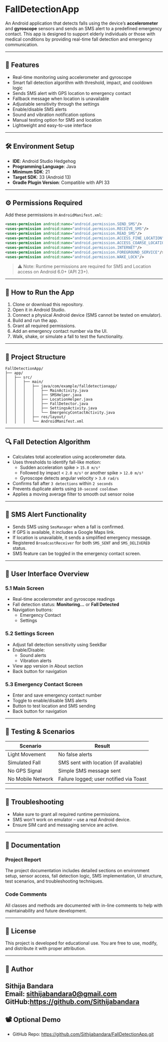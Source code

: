 
# FallDetectionApp

An Android application that detects falls using the device’s **accelerometer** and **gyroscope** sensors and sends an SMS alert to a predefined emergency contact. This app is designed to support elderly individuals or those with medical conditions by providing real-time fall detection and emergency communication.

---

## 📱 Features

- Real-time monitoring using accelerometer and gyroscope
- Smart fall detection algorithm with threshold, impact, and cooldown logic
- Sends SMS alert with GPS location to emergency contact
- Fallback message when location is unavailable
- Adjustable sensitivity through the settings
- Enable/disable SMS alerts
- Sound and vibration notification options
- Manual testing option for SMS and location
- Lightweight and easy-to-use interface

---

## 🛠️ Environment Setup

- **IDE**: Android Studio Hedgehog 
- **Programming Language**: Java
- **Minimum SDK**: 21
- **Target SDK**: 33 (Android 13)
- **Gradle Plugin Version**: Compatible with API 33

---

## ⚙️ Permissions Required

Add these permissions in `AndroidManifest.xml`:

```xml
<uses-permission android:name="android.permission.SEND_SMS"/>
<uses-permission android:name="android.permission.RECEIVE_SMS"/>
<uses-permission android:name="android.permission.READ_SMS"/>
<uses-permission android:name="android.permission.ACCESS_FINE_LOCATION"/>
<uses-permission android:name="android.permission.ACCESS_COARSE_LOCATION"/>
<uses-permission android:name="android.permission.INTERNET"/>
<uses-permission android:name="android.permission.FOREGROUND_SERVICE"/>
<uses-permission android:name="android.permission.WAKE_LOCK"/>
```

> ⚠️ Note: Runtime permissions are required for SMS and Location access on Android 6.0+ (API 23+).

---

## 🚀 How to Run the App

1. Clone or download this repository.
2. Open it in Android Studio.
3. Connect a physical Android device (SMS cannot be tested on emulator).
4. Build and run the app.
5. Grant all required permissions.
6. Add an emergency contact number via the UI.
7. Walk, shake, or simulate a fall to test the functionality.

---

## 📂 Project Structure

```
FallDetectionApp/
├── app/
│   ├── src/
│   │   ├── main/
│   │   │   ├── java/com/example/falldetectionapp/
│   │   │   │   ├── MainActivity.java
│   │   │   │   ├── SMSHelper.java
│   │   │   │   ├── LocationHelper.java
│   │   │   │   ├── FallDetector.java
│   │   │   │   ├── SettingsActivity.java
│   │   │   │   └── EmergencyContactActivity.java
│   │   │   ├── res/layout/
│   │   │   └── AndroidManifest.xml
```

---

## 🔍 Fall Detection Algorithm

- Calculates total acceleration using accelerometer data.
- Uses thresholds to identify fall-like motion:
  - Sudden acceleration spike > `15.0 m/s²`
  - Followed by impact < `2.0 m/s²` or another spike > `12.0 m/s²`
  - Gyroscope detects angular velocity > `3.0 rad/s`
- Confirms fall after `3 detections` within `2 seconds`
- Prevents duplicate alerts using `10-second cooldown`
- Applies a moving average filter to smooth out sensor noise

---

## 📡 SMS Alert Functionality

- Sends SMS using `SmsManager` when a fall is confirmed.
- If GPS is available, it includes a Google Maps link.
- If location is unavailable, it sends a simplified emergency message.
- Registered `BroadcastReceiver` for both `SMS_SENT` and `SMS_DELIVERED` status.
- SMS feature can be toggled in the emergency contact screen.

---

## 🎨 User Interface Overview

### 5.1 Main Screen
- Real-time accelerometer and gyroscope readings
- Fall detection status: **Monitoring...** or **Fall Detected**
- Navigation buttons:
  - Emergency Contact
  - Settings

### 5.2 Settings Screen
- Adjust fall detection sensitivity using SeekBar
- Enable/Disable:
  - Sound alerts
  - Vibration alerts
- View app version in About section
- Back button for navigation

### 5.3 Emergency Contact Screen
- Enter and save emergency contact number
- Toggle to enable/disable SMS alerts
- Button to test location and SMS sending
- Back button for navigation

---

## 🧪 Testing & Scenarios

| Scenario               | Result                             |
|------------------------|------------------------------------|
| Light Movement         | No false alerts                    |
| Simulated Fall         | SMS sent with location (if available) |
| No GPS Signal          | Simple SMS message sent            |
| No Mobile Network      | Failure logged; user notified via Toast |

---

## 🧰 Troubleshooting

- Make sure to grant all required runtime permissions.
- SMS won't work on emulator – use a real Android device.
- Ensure SIM card and messaging service are active.

---

## 📄 Documentation

### Project Report
The project documentation includes detailed sections on environment setup, sensor access, fall detection logic, SMS implementation, UI structure, test scenarios, and troubleshooting techniques.

### Code Comments
All classes and methods are documented with in-line comments to help with maintainability and future development.

---

## 📖 License

This project is developed for educational use. You are free to use, modify, and distribute it with proper attribution.

---

## 👤 Author

**Sithija Bandara**  
Email: sithijabandara0@gmail.com
GitHub:https://github.com/Sithijabandara
---

## 📽️ Optional Demo

- GitHub Repo: https://github.com/Sithijabandara/FallDetectionApp.git
